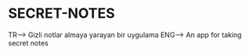 # SECRET-NOTES
TR--> Gizli notlar almaya yarayan bir uygulama ENG--> An app for taking secret notes
